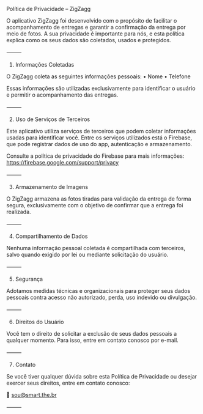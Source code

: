 Política de Privacidade – ZigZagg

O aplicativo ZigZagg foi desenvolvido com o propósito de facilitar o acompanhamento de entregas e garantir a confirmação da entrega por meio de fotos. A sua privacidade é importante para nós, e esta política explica como os seus dados são coletados, usados e protegidos.

⸻

1. Informações Coletadas

O ZigZagg coleta as seguintes informações pessoais:
	•	Nome
	•	Telefone

Essas informações são utilizadas exclusivamente para identificar o usuário e permitir o acompanhamento das entregas.

⸻

2. Uso de Serviços de Terceiros

Este aplicativo utiliza serviços de terceiros que podem coletar informações usadas para identificar você. Entre os serviços utilizados está o Firebase, que pode registrar dados de uso do app, autenticação e armazenamento.

Consulte a política de privacidade do Firebase para mais informações:
https://firebase.google.com/support/privacy

⸻

3. Armazenamento de Imagens

O ZigZagg armazena as fotos tiradas para validação da entrega de forma segura, exclusivamente com o objetivo de confirmar que a entrega foi realizada.

⸻

4. Compartilhamento de Dados

Nenhuma informação pessoal coletada é compartilhada com terceiros, salvo quando exigido por lei ou mediante solicitação do usuário.

⸻

5. Segurança

Adotamos medidas técnicas e organizacionais para proteger seus dados pessoais contra acesso não autorizado, perda, uso indevido ou divulgação.

⸻

6. Direitos do Usuário

Você tem o direito de solicitar a exclusão de seus dados pessoais a qualquer momento. Para isso, entre em contato conosco por e-mail.

⸻

7. Contato

Se você tiver qualquer dúvida sobre esta Política de Privacidade ou desejar exercer seus direitos, entre em contato conosco:

📧 sou@smart.the.br

⸻
